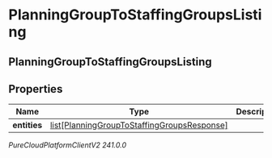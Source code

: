 # PlanningGroupToStaffingGroupsListing

## PlanningGroupToStaffingGroupsListing

## Properties

|Name | Type | Description | Notes|
|------------ | ------------- | ------------- | -------------|
| **entities** | [list[PlanningGroupToStaffingGroupsResponse]](PlanningGroupToStaffingGroupsResponse) |  | [optional] |



_PureCloudPlatformClientV2 241.0.0_
